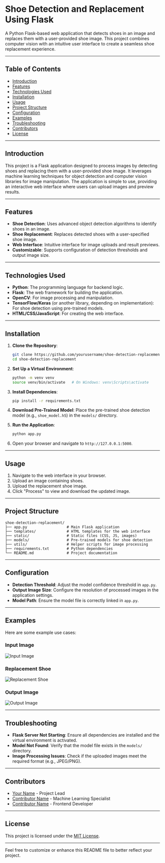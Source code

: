 
# Shoe Detection and Replacement Using Flask

A Python Flask-based web application that detects shoes in an image and replaces them with a user-provided shoe image. This project combines computer vision with an intuitive user interface to create a seamless shoe replacement experience.

---

## Table of Contents

- [Introduction](#introduction)
- [Features](#features)
- [Technologies Used](#technologies-used)
- [Installation](#installation)
- [Usage](#usage)
- [Project Structure](#project-structure)
- [Configuration](#configuration)
- [Examples](#examples)
- [Troubleshooting](#troubleshooting)
- [Contributors](#contributors)
- [License](#license)

---

## Introduction

This project is a Flask application designed to process images by detecting shoes and replacing them with a user-provided shoe image. It leverages machine learning techniques for object detection and computer vision libraries for image manipulation. The application is simple to use, providing an interactive web interface where users can upload images and preview results.

---

## Features

- **Shoe Detection**: Uses advanced object detection algorithms to identify shoes in an image.
- **Shoe Replacement**: Replaces detected shoes with a user-specified shoe image.
- **Web Interface**: Intuitive interface for image uploads and result previews.
- **Customizable**: Supports configuration of detection thresholds and output image size.

---

## Technologies Used

- **Python**: The programming language for backend logic.
- **Flask**: The web framework for building the application.
- **OpenCV**: For image processing and manipulation.
- **TensorFlow/Keras** (or another library, depending on implementation): For shoe detection using pre-trained models.
- **HTML/CSS/JavaScript**: For creating the web interface.

---

## Installation

1. **Clone the Repository**:
   ```bash
   git clone https://github.com/yourusername/shoe-detection-replacement.git
   cd shoe-detection-replacement
   ```

2. **Set Up a Virtual Environment**:
   ```bash
   python -m venv venv
   source venv/bin/activate   # On Windows: venv\Scripts\activate
   ```

3. **Install Dependencies**:
   ```bash
   pip install -r requirements.txt
   ```

4. **Download Pre-Trained Model**:
   Place the pre-trained shoe detection model (e.g., `shoe_model.h5`) in the `models/` directory.

5. **Run the Application**:
   ```bash
   python app.py
   ```

6. Open your browser and navigate to `http://127.0.0.1:5000`.

---

## Usage

1. Navigate to the web interface in your browser.
2. Upload an image containing shoes.
3. Upload the replacement shoe image.
4. Click "Process" to view and download the updated image.

---

## Project Structure

```
shoe-detection-replacement/
├── app.py                  # Main Flask application
├── templates/              # HTML templates for the web interface
├── static/                 # Static files (CSS, JS, images)
├── models/                 # Pre-trained models for shoe detection
├── utils/                  # Helper scripts for image processing
├── requirements.txt        # Python dependencies
└── README.md               # Project documentation
```

---

## Configuration

- **Detection Threshold**: Adjust the model confidence threshold in `app.py`.
- **Output Image Size**: Configure the resolution of processed images in the application settings.
- **Model Path**: Ensure the model file is correctly linked in `app.py`.

---

## Examples

Here are some example use cases:

### Input Image
![Input Image](static/examples/input.jpg)

### Replacement Shoe
![Replacement Shoe](static/examples/replacement_shoe.jpg)

### Output Image
![Output Image](static/examples/output.jpg)

---

## Troubleshooting

- **Flask Server Not Starting**: Ensure all dependencies are installed and the virtual environment is activated.
- **Model Not Found**: Verify that the model file exists in the `models/` directory.
- **Image Processing Issues**: Check if the uploaded images meet the required format (e.g., JPEG/PNG).

---

## Contributors

- [Your Name](https://github.com/yourusername) - Project Lead
- [Contributor Name](https://github.com/contributorusername) - Machine Learning Specialist
- [Contributor Name](https://github.com/contributorusername) - Frontend Developer

---

## License

This project is licensed under the [MIT License](LICENSE).

---

Feel free to customize or enhance this README file to better reflect your project.
